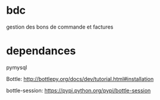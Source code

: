 # bdc
gestion des bons de commande et factures 

# dependances

pymysql

Bottle:
http://bottlepy.org/docs/dev/tutorial.html#installation

bottle-session:
https://pypi.python.org/pypi/bottle-session
